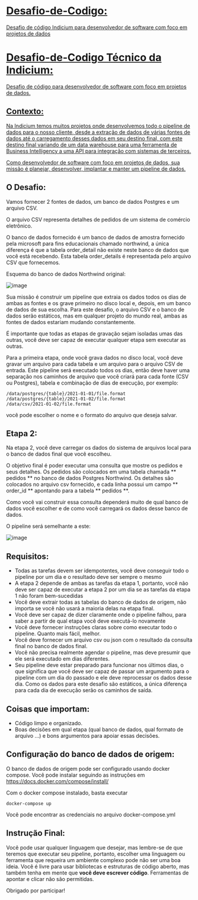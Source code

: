 # <u>Desafio-de-Codigo:</u>

<u>Desafio de código Indicium para desenvolvedor de software com foco em projetos de dados</u>

# <u>Desafio-de-Codigo Técnico da Indicium:</u>

<u>Desafio de código para desenvolvedor de software com foco em projetos de dados.</u>


## <u>Contexto:</u>

<u>Na Indicium temos muitos projetos onde desenvolvemos todo o pipeline de dados para o nosso cliente, desde a extração de dados de várias fontes de dados até o carregamento desses dados em seu destino final, com este destino final variando de um data warehouse para uma ferramenta de Business Intelligency a uma API para integração com sistemas de terceiros.</u>

<u>Como desenvolvedor de software com foco em projetos de dados, sua missão é planejar, desenvolver, implantar e manter um pipeline de dados.</u>


## O Desafio:

Vamos fornecer 2 fontes de dados, um banco de dados Postgres e um arquivo CSV.

O arquivo CSV representa detalhes de pedidos de um sistema de comércio eletrônico.

O banco de dados fornecido é um banco de dados de amostra fornecido pela microsoft para fins educacionais chamado northwind, a única diferença é que a tabela order_detail não existe neste banco de dados que você está recebendo. Esta tabela order_details é representada pelo arquivo CSV que fornecemos.

Esquema do banco de dados Northwind original:

![image](https://user-images.githubusercontent.com/49417424/105997621-9666b980-608a-11eb-86fd-db6b44ece02a.png)

Sua missão é construir um pipeline que extraia os dados todos os dias de ambas as fontes e os grave primeiro no disco local e, depois, em um banco de dados de sua escolha. Para este desafio, o arquivo CSV e o banco de dados serão estáticos, mas em qualquer projeto do mundo real, ambas as fontes de dados estariam mudando constantemente.


É importante que todas as etapas de gravação sejam isoladas umas das outras, você deve ser capaz de executar qualquer etapa sem executar as outras.

Para a primeira etapa, onde você grava dados no disco local, você deve gravar um arquivo para cada tabela e um arquivo para o arquivo CSV de entrada. Este pipeline será executado todos os dias, então deve haver uma separação nos caminhos de arquivo que você criará para cada fonte (CSV ou Postgres), tabela e combinação de dias de execução, por exemplo:

```
/data/postgres/{table}/2021-01-01/file.format
/data/postgres/{table}/2021-01-02/file.format
/data/csv/2021-01-02/file.format
```

você pode escolher o nome e o formato do arquivo que deseja salvar.

## Etapa 2:

Na etapa 2, você deve carregar os dados do sistema de arquivos local para o banco de dados final que você escolheu.

O objetivo final é poder executar uma consulta que mostre os pedidos e seus detalhes. Os pedidos são colocados em uma tabela chamada ** pedidos ** no banco de dados Postgres Northwind. Os detalhes são colocados no arquivo csv fornecido, e cada linha possui um campo ** order_id ** apontando para a tabela ** pedidos **.

Como você vai construir essa consulta dependerá muito de qual banco de dados você escolher e de como você carregará os dados desse banco de dados.

O pipeline será semelhante a este:

![image](https://user-images.githubusercontent.com/49417424/105993225-e2aefb00-6084-11eb-96af-3ec3716b151a.png)



## Requisitos:

- Todas as tarefas devem ser idempotentes, você deve conseguir todo o pipeline por um dia e o resultado deve ser sempre o mesmo
- A etapa 2 depende de ambas as tarefas da etapa 1, portanto, você não deve ser capaz de executar a etapa 2 por um dia se as tarefas da etapa 1 não foram bem-sucedidas
- Você deve extrair todas as tabelas do banco de dados de origem, não importa se você não usará a maioria delas na etapa final.
- Você deve ser capaz de dizer claramente onde o pipeline falhou, para saber a partir de qual etapa você deve executá-lo novamente
- Você deve fornecer instruções claras sobre como executar todo o pipeline. Quanto mais fácil, melhor.
- Você deve fornecer um arquivo csv ou json com o resultado da consulta final no banco de dados final.
- Você não precisa realmente agendar o pipeline, mas deve presumir que ele será executado em dias diferentes.
- Seu pipeline deve estar preparado para funcionar nos últimos dias, o que significa que você deve ser capaz de passar um argumento para o pipeline com um dia do passado e ele deve reprocessar os dados desse dia. Como os dados para este desafio são estáticos, a única diferença para cada dia de execução serão os caminhos de saída.

## Coisas que importam:

- Código limpo e organizado.
- Boas decisões em qual etapa (qual banco de dados, qual formato de arquivo ...) e bons argumentos para apoiar essas decisões.

## Configuração do banco de dados de origem:

O banco de dados de origem pode ser configurado usando docker compose.
Você pode instalar seguindo as instruções em
https://docs.docker.com/compose/install/

Com o docker compose instalado, basta executar

```
docker-compose up
```

Você pode encontrar as credenciais no arquivo docker-compose.yml

## Instrução Final:

Você pode usar qualquer linguagem que desejar, mas lembre-se de que teremos que executar seu pipeline, portanto, escolher uma linguagem ou ferramenta que requeira um ambiente complexo pode não ser uma boa ideia.
Você é livre para usar bibliotecas e estruturas de código aberto, mas também tenha em mente que **você deve escrever código**. Ferramentas de apontar e clicar não são permitidas.

Obrigado por participar!

